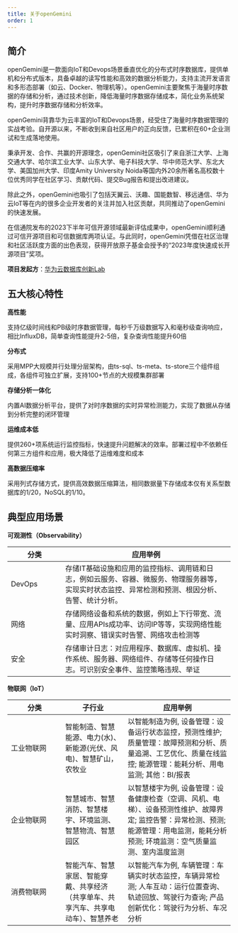 ```yaml
---
title: 关于openGemini
order: 1
---
```


## 简介

openGemini是一款面向IoT和Devops场景垂直优化的分布式时序数据库，提供单机和分布式版本，具备卓越的读写性能和高效的数据分析能力，支持主流开发语言和多形态部署（如云、Docker、物理机等）。openGemini主要聚焦于海量时序数据的存储和分析，通过技术创新，降低海量时序数据存储成本，简化业务系统架构，提升时序数据存储和分析效率。

openGemini背靠华为云丰富的IoT和Devops场景，经受住了海量时序数据管理的实战考验。自开源以来，不断收到来自社区用户的正向反馈，已累积在60+企业测试和生成落地使用。

秉承开发、合作、共赢的开源理念，openGemini社区吸引了来自浙江大学、上海交通大学、哈尔滨工业大学、山东大学、电子科技大学、华中师范大学、东北大学、美国加州大学、印度Amity University Noida等国内外20余所著名高校数十位优秀同学在社区学习、贡献代码、提交Bug报告和提出改进建议。

除此之外，openGemini也吸引了包括天翼云、沃趣、国能数智、移远通信、华为云IoT等在内的很多企业开发者的关注并加入社区贡献，共同推动了openGemini的快速发展。

在信通院发布的2023下半年可信开源领域最新评估成果中，openGemini顺利通过可信开源项目和可信数据库两项认证。与此同时，openGemini凭借在社区治理和社区活跃度方面的出色表现，获得开放原子基金会授予的“2023年度快速成长开源项目”奖项。



**项目发起方**：[华为云数据库创新Lab](https://www.huaweicloud.com/lab/clouddb/home.html)



## 五大核心特性

**高性能**

支持亿级时间线和PB级时序数据管理，每秒千万级数据写入和毫秒级查询响应，相比InfluxDB，简单查询性能提升2-5倍，复杂查询性能提升60倍

**分布式**

采用MPP大规模并行处理分层架构，由ts-sql、ts-meta、ts-store三个组件组成，各组件可独立扩展，支持100+节点的大规模集群部署

**存储分析一体化**

内置AI数据分析平台，提供了对时序数据的实时异常检测能力，实现了数据从存储到分析完整的闭环管理

**运维成本低**

提供260+项系统运行监控指标，快速提升问题解决的效率。部署过程中不依赖任何第三方组件和应用，极大降低了运维难度和成本

**高数据压缩率**

采用列式存储方式，提供高效数据压缩算法，相同数据量下存储成本仅有关系型数据库的1/20，NoSQL的1/10。

## 典型应用场景

**可观测性（Observability）**

| <span style="display:inline-block;width:80pt">分类</span> | 应用举例                                                     |
| --------------------------------------------------------- | ------------------------------------------------------------ |
| DevOps                                                    | 存储IT基础设施和应用的监控指标、调用链和日志，例如云服务、容器、微服务、物理服务器等，实现实时状态监控、异常检测和预测、根因分析、告警、统计分析。 |
| 网络                                                      | 存储网络设备和系统的数据，例如上下行带宽、流量、应用APIs成功率、访问IP等等，实现网络性能实时洞察、错误实时告警、网络攻击检测等 |
| 安全                                                      | 存储审计日志：对应用程序、数据库、虚拟机、操作系统、服务器、网络组件、存储等任何操作日志。可识别安全事件、监控策略违规、举证 |



**物联网（IoT）**

| <span style="display:inline-block;width:80pt">分类</span> | 子行业                                                       | 应用举例                                                     |
| --------------------------------------------------------- | ------------------------------------------------------------ | ------------------------------------------------------------ |
| 工业物联网                                                | 智能制造、智慧能源、电力(水)、新能源(光伏、风电)、智慧矿山，农牧业 | 以智能制造为例, 设备管理：设备运行状态监控，预测性维护; 质量管理：故障预测和分析、质量追溯、工艺优化、质量在线监控; 能源管理：能耗分析、用电监测; 其他：BI/报表 |
| 企业物联网                                                | 智慧城市、智慧消防、智慧楼宇、环境监测、智慧物流、智慧园区   | 以智慧楼宇为例, 设备管理：设备健康检查（空调、风机、电梯）、设备预测性维护、故障界定; 监控告警：异常检测、预测; 能源管理：用电监测，能耗分析预测; 环境监测：空气质量监测、室内温度监测 |
| 消费物联网                                                | 智能汽车、智慧家居、智能穿戴、共享经济（共享单车、共享汽车、共享电动车）、智慧养老 | 以智能汽车为例,  车辆管理：车辆实时状态监控，车辆异常检测; 人车互动：运行位置查询、轨迹回放、驾驶行为查询; 产品创新优化：驾驶行为分析、车况分析 |

